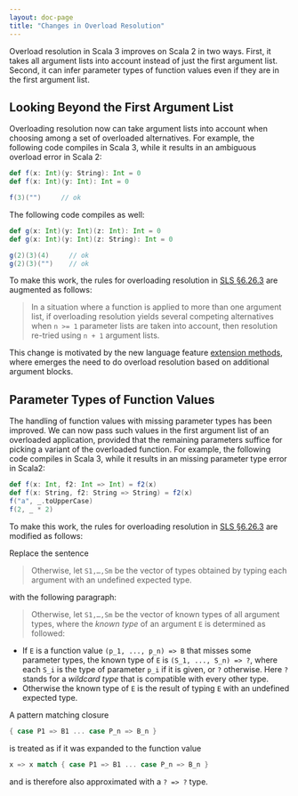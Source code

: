 ```yaml
---
layout: doc-page
title: "Changes in Overload Resolution"
---
```


Overload resolution in Scala 3 improves on Scala 2 in two ways.
First, it takes all argument lists into account instead of
just the first argument list.
Second, it can infer parameter types of function values even if they
are in the first argument list.

## Looking Beyond the First Argument List

Overloading resolution now can take argument lists into account when
choosing among a set of overloaded alternatives.
For example, the following code compiles in Scala 3, while it results in an
ambiguous overload error in Scala 2:

```scala
def f(x: Int)(y: String): Int = 0
def f(x: Int)(y: Int): Int = 0

f(3)("")     // ok
```

The following code compiles as well:

```scala
def g(x: Int)(y: Int)(z: Int): Int = 0
def g(x: Int)(y: Int)(z: String): Int = 0

g(2)(3)(4)     // ok
g(2)(3)("")    // ok
```

To make this work, the rules for overloading resolution in [SLS §6.26.3](https://www.scala-lang.org/files/archive/spec/2.13/06-expressions.html#overloading-resolution) are augmented
as follows:

> In a situation where a function is applied to more than one argument list, if overloading
resolution yields several competing alternatives when `n >= 1` parameter lists are taken
into account, then resolution re-tried using `n + 1` argument lists.

This change is motivated by the new language feature
[extension methods](../contextual/extension-methods.md), where emerges the need to do
overload resolution based on additional argument blocks.

## Parameter Types of Function Values

The handling of function values with missing parameter types has been improved. We can now
pass such values in the first argument list of an overloaded application, provided
that the remaining parameters suffice for picking a variant of the overloaded function.
For example, the following code compiles in Scala 3, while it results in an
missing parameter type error in Scala2:

```scala
def f(x: Int, f2: Int => Int) = f2(x)
def f(x: String, f2: String => String) = f2(x)
f("a", _.toUpperCase)
f(2, _ * 2)
```

To make this work, the rules for overloading resolution in [SLS §6.26.3](https://www.scala-lang.org/files/archive/spec/2.13/06-expressions.html#overloading-resolution) are modified
as follows:

Replace the sentence

> Otherwise, let `S1,…,Sm` be the vector of types obtained by typing each argument with an undefined expected type.

with the following paragraph:

> Otherwise, let `S1,…,Sm` be the vector of known types of all argument types, where the _known type_ of an argument `E`
is determined as followed:

 - If `E` is a function value `(p_1, ..., p_n) => B` that misses some parameter types, the known type
   of `E` is `(S_1, ..., S_n) => ?`, where each `S_i` is the type of parameter `p_i` if it is given, or `?`
   otherwise. Here `?` stands for a _wildcard type_ that is compatible with every other type.
 - Otherwise the known type of `E` is the result of typing `E` with an undefined expected type.

A pattern matching closure

```scala
{ case P1 => B1 ... case P_n => B_n }
````

is treated as if it was expanded to the function value

```scala
x => x match { case P1 => B1 ... case P_n => B_n }
```

and is therefore also approximated with a `? => ?` type.
